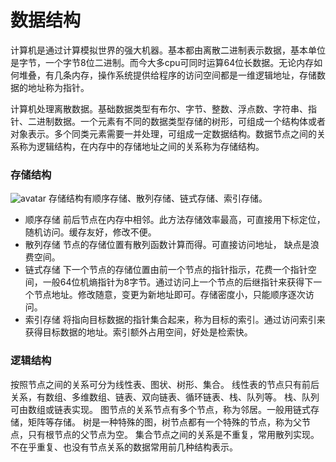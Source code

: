 # 数据结构
计算机是通过计算模拟世界的强大机器。基本都由离散二进制表示数据，基本单位是字节，一个字节8位二进制。而今大多cpu可同时运算64位长数据。无论内存如何堆叠，有几条内存，操作系统提供给程序的访问空间都是一维逻辑地址，存储数据的地址称为指针。

计算机处理离散数据。基础数据类型有布尔、字节、整数、浮点数、字符串、指针、二进制数据。一个元素有不同的数据类型存储的树形，可组成一个结构体或者对象表示。多个同类元素需要一并处理，可组成一定数据结构。数据节点之间的关系称为逻辑结构，在内存中的存储地址之间的关系称为存储结构。

### 存储结构
![avatar]()
存储结构有顺序存储、散列存储、链式存储、索引存储。
* 顺序存储
前后节点在内存中相邻。此方法存储效率最高，可直接用下标定位，随机访问。缓存友好，修改不便。
* 散列存储
节点的存储位置有散列函数计算而得。可直接访问地址， 缺点是浪费空间。
* 链式存储
下一个节点的存储位置由前一个节点的指针指示，花费一个指针空间，一般64位机熵指针为8字节。通过访问上一个节点的后继指针来获得下一个节点地址。修改随意，变更为新地址即可。存储密度小，只能顺序逐次访问。
* 索引存储
将指向目标数据的指针集合起来，称为目标的索引。通过访问索引来获得目标数据的地址。索引额外占用空间，好处是检索快。

### 逻辑结构
按照节点之间的关系可分为线性表、图状、树形、集合。
线性表的节点只有前后关系，有数组、多维数组、链表、双向链表、循环链表、栈、队列等。
栈、队列可由数组或链表实现。
图节点的关系节点有多个节点，称为邻居。一般用链式存储，矩阵等存储。
树是一种特殊的图，树节点都有一个特殊的节点，称为父节点，只有根节点的父节点为空。
集合节点之间的关系是不重复，常用散列实现。不在乎重复、也没有节点关系的数据常用前几种结构表示。

